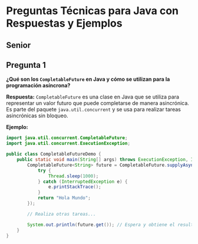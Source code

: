 # Preguntas Técnicas para Java con Respuestas y Ejemplos

##  Senior

## Pregunta 1
**¿Qué son los `CompletableFuture` en Java y cómo se utilizan para la programación asíncrona?**

**Respuesta:**
`CompletableFuture` es una clase en Java que se utiliza para representar un valor futuro que puede completarse de manera asincrónica. Es parte del paquete `java.util.concurrent` y se usa para realizar tareas asincrónicas sin bloqueo.

**Ejemplo:**
```java
import java.util.concurrent.CompletableFuture;
import java.util.concurrent.ExecutionException;

public class CompletableFutureDemo {
    public static void main(String[] args) throws ExecutionException, InterruptedException {
        CompletableFuture<String> future = CompletableFuture.supplyAsync(() -> {
            try {
                Thread.sleep(1000);
            } catch (InterruptedException e) {
                e.printStackTrace();
            }
            return "Hola Mundo";
        });

        // Realiza otras tareas...

        System.out.println(future.get()); // Espera y obtiene el resultado
    }
}